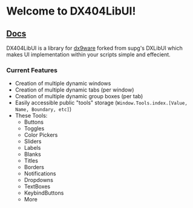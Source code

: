 
# Welcome to DX404LibUI!
## [Docs](https://brycki404.gitbook.io/dx404libui-docs)

DX404LibUI is a library for [dx9ware](https://cultofintellect.com/dx9ware/) forked from supg's DXLibUI which makes UI implementation within your scripts simple and effecient.

### Current Features
* Creation of multiple dynamic windows
* Creation of multiple dynamic tabs (per window)
* Creation of multiple dynamic group boxes (per tab)
* Easily accessible public "tools" storage (`Window.Tools.index.[Value, Name, Boundary, etc]`)
* These Tools:
	- Buttons
	- Toggles
	- Color Pickers
	- Sliders
	- Labels
	- Blanks
	- Titles
	- Borders
	- Notifications
	- Dropdowns
 	- TextBoxes
	- KeybindButtons
	- More
